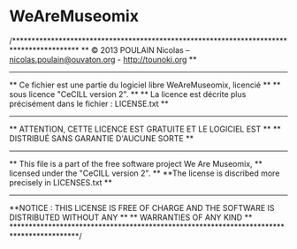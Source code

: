 WeAreMuseomix
=============
/*****************************************************************************************
** © 2013 POULAIN Nicolas – nicolas.poulain@ouvaton.org - http://tounoki.org **
** **
** Ce fichier est une partie du logiciel libre WeAreMuseomix, licencié **
** sous licence "CeCILL version 2". **
** La licence est décrite plus précisément dans le fichier : LICENSE.txt **
** **
** ATTENTION, CETTE LICENCE EST GRATUITE ET LE LOGICIEL EST **
** DISTRIBUÉ SANS GARANTIE D'AUCUNE SORTE **
** ** ** ** **
** This file is a part of the free software project We Are Museomix,
** licensed under the "CeCILL version 2". **
**The license is discribed more precisely in LICENSES.txt **
** **
**NOTICE : THIS LICENSE IS FREE OF CHARGE AND THE SOFTWARE IS DISTRIBUTED WITHOUT ANY **
** WARRANTIES OF ANY KIND **
*****************************************************************************************/
